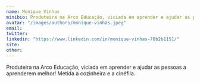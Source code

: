 ```yaml
---
name: Monique Vinhas
minibio: Produteira na Arco Educação, viciada em aprender e ajudar as pessoas a aprenderem melhor! Metida a cozinheira e a cinéfila.
avatar: "/images/authors/monique-vinhas.jpeg"
email:
twitter:
linkedin: "https://www.linkedin.com/in/monique-vinhas-70b2b1151/"
site:
other:
---
```


Produteira na Arco Educação, viciada em aprender e ajudar as pessoas a aprenderem melhor! Metida a cozinheira e a cinéfila.

